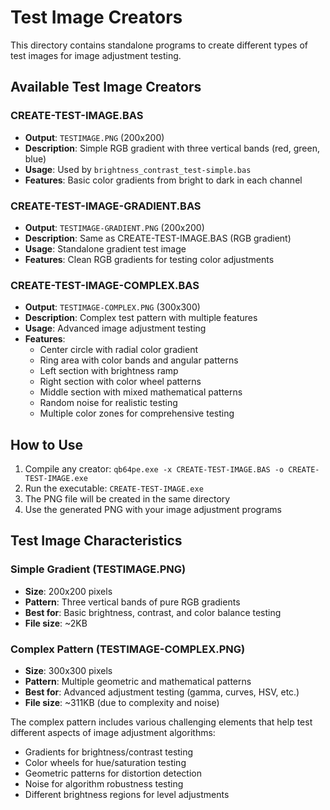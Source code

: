 # Test Image Creators

This directory contains standalone programs to create different types of test images for image adjustment testing.

## Available Test Image Creators

### CREATE-TEST-IMAGE.BAS
- **Output**: `TESTIMAGE.PNG` (200x200)
- **Description**: Simple RGB gradient with three vertical bands (red, green, blue)
- **Usage**: Used by `brightness_contrast_test-simple.bas`
- **Features**: Basic color gradients from bright to dark in each channel

### CREATE-TEST-IMAGE-GRADIENT.BAS  
- **Output**: `TESTIMAGE-GRADIENT.PNG` (200x200)
- **Description**: Same as CREATE-TEST-IMAGE.BAS (RGB gradient)
- **Usage**: Standalone gradient test image
- **Features**: Clean RGB gradients for testing color adjustments

### CREATE-TEST-IMAGE-COMPLEX.BAS
- **Output**: `TESTIMAGE-COMPLEX.PNG` (300x300)  
- **Description**: Complex test pattern with multiple features
- **Usage**: Advanced image adjustment testing
- **Features**:
  - Center circle with radial color gradient
  - Ring area with color bands and angular patterns
  - Left section with brightness ramp
  - Right section with color wheel patterns  
  - Middle section with mixed mathematical patterns
  - Random noise for realistic testing
  - Multiple color zones for comprehensive testing

## How to Use

1. Compile any creator: `qb64pe.exe -x CREATE-TEST-IMAGE.BAS -o CREATE-TEST-IMAGE.exe`
2. Run the executable: `CREATE-TEST-IMAGE.exe`
3. The PNG file will be created in the same directory
4. Use the generated PNG with your image adjustment programs

## Test Image Characteristics

### Simple Gradient (TESTIMAGE.PNG)
- **Size**: 200x200 pixels
- **Pattern**: Three vertical bands of pure RGB gradients
- **Best for**: Basic brightness, contrast, and color balance testing
- **File size**: ~2KB

### Complex Pattern (TESTIMAGE-COMPLEX.PNG)  
- **Size**: 300x300 pixels
- **Pattern**: Multiple geometric and mathematical patterns
- **Best for**: Advanced adjustment testing (gamma, curves, HSV, etc.)
- **File size**: ~311KB (due to complexity and noise)

The complex pattern includes various challenging elements that help test different aspects of image adjustment algorithms:
- Gradients for brightness/contrast testing
- Color wheels for hue/saturation testing  
- Geometric patterns for distortion detection
- Noise for algorithm robustness testing
- Different brightness regions for level adjustments
